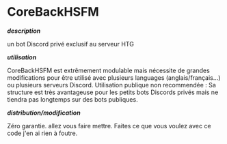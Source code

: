 # CoreBackHSFM
**_description_**

un bot Discord privé exclusif au serveur HTG

**_utilisation_**

CoreBackHSFM est extrêmement modulable mais nécessite de grandes modifications pour être utilisé avec plusieurs languages (anglais/français...) ou plusieurs serveurs Discord.
Utilisation publique non recommendée : Sa structure est très avantageuse pour les petits bots Discords privés mais ne tiendra pas longtemps sur des bots publiques. 

**_distribution/modification_**

Zéro garantie. allez vous faire mettre.
Faites ce que vous voulez avec ce code j'en ai rien à foutre.
